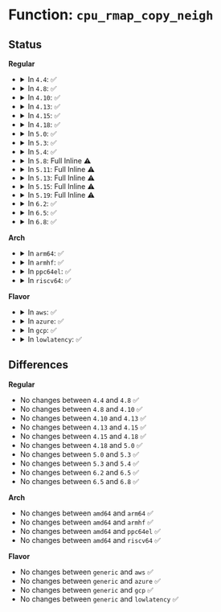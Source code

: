 # Function: <code>cpu_rmap_copy_neigh</code>

## Status
<b>Regular</b>
<ul>
<li>
<details>
<summary>In <code>4.4</code>: ✅</summary>

```c
bool cpu_rmap_copy_neigh(struct cpu_rmap *rmap, unsigned int cpu, const struct cpumask *mask, u16 dist);
```

**Collision:** Unique Static

**Inline:** No

**Transformation:** False

**Instances:**

```
In lib/cpu_rmap.c (ffffffff81415d00)
Location: lib/cpu_rmap.c:97
Inline: False
Direct callers:
  - lib/cpu_rmap.c:cpu_rmap_update
  - lib/cpu_rmap.c:cpu_rmap_update
  - lib/cpu_rmap.c:cpu_rmap_update
```
**Symbols:**

```
ffffffff81415d00-ffffffff81415d81: cpu_rmap_copy_neigh (STB_LOCAL)
```
</details>
</li>
<li>
<details>
<summary>In <code>4.8</code>: ✅</summary>

```c
bool cpu_rmap_copy_neigh(struct cpu_rmap *rmap, unsigned int cpu, const struct cpumask *mask, u16 dist);
```

**Collision:** Unique Static

**Inline:** No

**Transformation:** False

**Instances:**

```
In lib/cpu_rmap.c (ffffffff8145db40)
Location: lib/cpu_rmap.c:97
Inline: False
Direct callers:
  - lib/cpu_rmap.c:cpu_rmap_update
  - lib/cpu_rmap.c:cpu_rmap_update
  - lib/cpu_rmap.c:cpu_rmap_update
```
**Symbols:**

```
ffffffff8145db40-ffffffff8145dbc1: cpu_rmap_copy_neigh (STB_LOCAL)
```
</details>
</li>
<li>
<details>
<summary>In <code>4.10</code>: ✅</summary>

```c
bool cpu_rmap_copy_neigh(struct cpu_rmap *rmap, unsigned int cpu, const struct cpumask *mask, u16 dist);
```

**Collision:** Unique Static

**Inline:** No

**Transformation:** False

**Instances:**

```
In lib/cpu_rmap.c (ffffffff8147c600)
Location: lib/cpu_rmap.c:97
Inline: False
Direct callers:
  - lib/cpu_rmap.c:cpu_rmap_update
  - lib/cpu_rmap.c:cpu_rmap_update
  - lib/cpu_rmap.c:cpu_rmap_update
```
**Symbols:**

```
ffffffff8147c600-ffffffff8147c687: cpu_rmap_copy_neigh (STB_LOCAL)
```
</details>
</li>
<li>
<details>
<summary>In <code>4.13</code>: ✅</summary>

```c
bool cpu_rmap_copy_neigh(struct cpu_rmap *rmap, unsigned int cpu, const struct cpumask *mask, u16 dist);
```

**Collision:** Unique Static

**Inline:** No

**Transformation:** False

**Instances:**

```
In lib/cpu_rmap.c (ffffffff81485930)
Location: lib/cpu_rmap.c:97
Inline: False
Direct callers:
  - lib/cpu_rmap.c:cpu_rmap_update
  - lib/cpu_rmap.c:cpu_rmap_update
  - lib/cpu_rmap.c:cpu_rmap_update
```
**Symbols:**

```
ffffffff81485930-ffffffff814859b6: cpu_rmap_copy_neigh (STB_LOCAL)
```
</details>
</li>
<li>
<details>
<summary>In <code>4.15</code>: ✅</summary>

```c
bool cpu_rmap_copy_neigh(struct cpu_rmap *rmap, unsigned int cpu, const struct cpumask *mask, u16 dist);
```

**Collision:** Unique Static

**Inline:** No

**Transformation:** False

**Instances:**

```
In lib/cpu_rmap.c (ffffffff814c1a00)
Location: lib/cpu_rmap.c:97
Inline: False
Direct callers:
  - lib/cpu_rmap.c:cpu_rmap_update
  - lib/cpu_rmap.c:cpu_rmap_update
  - lib/cpu_rmap.c:cpu_rmap_update
```
**Symbols:**

```
ffffffff814c1a00-ffffffff814c1a77: cpu_rmap_copy_neigh (STB_LOCAL)
```
</details>
</li>
<li>
<details>
<summary>In <code>4.18</code>: ✅</summary>

```c
bool cpu_rmap_copy_neigh(struct cpu_rmap *rmap, unsigned int cpu, const struct cpumask *mask, u16 dist);
```

**Collision:** Unique Static

**Inline:** No

**Transformation:** False

**Instances:**

```
In lib/cpu_rmap.c (ffffffff814f2940)
Location: lib/cpu_rmap.c:97
Inline: False
Direct callers:
  - lib/cpu_rmap.c:cpu_rmap_update
  - lib/cpu_rmap.c:cpu_rmap_update
  - lib/cpu_rmap.c:cpu_rmap_update
```
**Symbols:**

```
ffffffff814f2940-ffffffff814f29b7: cpu_rmap_copy_neigh (STB_LOCAL)
```
</details>
</li>
<li>
<details>
<summary>In <code>5.0</code>: ✅</summary>

```c
bool cpu_rmap_copy_neigh(struct cpu_rmap *rmap, unsigned int cpu, const struct cpumask *mask, u16 dist);
```

**Collision:** Unique Static

**Inline:** No

**Transformation:** False

**Instances:**

```
In lib/cpu_rmap.c (ffffffff81506c70)
Location: lib/cpu_rmap.c:97
Inline: False
Direct callers:
  - lib/cpu_rmap.c:cpu_rmap_update
  - lib/cpu_rmap.c:cpu_rmap_update
  - lib/cpu_rmap.c:cpu_rmap_update
```
**Symbols:**

```
ffffffff81506c70-ffffffff81506ce7: cpu_rmap_copy_neigh (STB_LOCAL)
```
</details>
</li>
<li>
<details>
<summary>In <code>5.3</code>: ✅</summary>

```c
bool cpu_rmap_copy_neigh(struct cpu_rmap *rmap, unsigned int cpu, const struct cpumask *mask, u16 dist);
```

**Collision:** Unique Static

**Inline:** No

**Transformation:** False

**Instances:**

```
In lib/cpu_rmap.c (ffffffff81534e90)
Location: lib/cpu_rmap.c:94
Inline: False
Direct callers:
  - lib/cpu_rmap.c:cpu_rmap_update
  - lib/cpu_rmap.c:cpu_rmap_update
  - lib/cpu_rmap.c:cpu_rmap_update
```
**Symbols:**

```
ffffffff81534e90-ffffffff81534f07: cpu_rmap_copy_neigh (STB_LOCAL)
```
</details>
</li>
<li>
<details>
<summary>In <code>5.4</code>: ✅</summary>

```c
bool cpu_rmap_copy_neigh(struct cpu_rmap *rmap, unsigned int cpu, const struct cpumask *mask, u16 dist);
```

**Collision:** Unique Static

**Inline:** No

**Transformation:** False

**Instances:**

```
In lib/cpu_rmap.c (ffffffff81555ca0)
Location: lib/cpu_rmap.c:94
Inline: False
Direct callers:
  - lib/cpu_rmap.c:cpu_rmap_update
  - lib/cpu_rmap.c:cpu_rmap_update
  - lib/cpu_rmap.c:cpu_rmap_update
```
**Symbols:**

```
ffffffff81555ca0-ffffffff81555d17: cpu_rmap_copy_neigh (STB_LOCAL)
```
</details>
</li>
<li>
<details>
<summary>In <code>5.8</code>: Full Inline ⚠️</summary>

**Collision:** Unique Static

**Inline:** Full

**Transformation:** False

**Instances:**

```
In lib/cpu_rmap.c (ffffffff815df873)
Location: lib/cpu_rmap.c:94
Inline: True
Inline callers:
  - lib/cpu_rmap.c:cpu_rmap_update
  - lib/cpu_rmap.c:cpu_rmap_update
  - lib/cpu_rmap.c:cpu_rmap_update
```
</details>
</li>
<li>
<details>
<summary>In <code>5.11</code>: Full Inline ⚠️</summary>

**Collision:** Unique Static

**Inline:** Full

**Transformation:** False

**Instances:**

```
In lib/cpu_rmap.c (ffffffff815fd013)
Location: lib/cpu_rmap.c:94
Inline: True
Inline callers:
  - lib/cpu_rmap.c:cpu_rmap_update
  - lib/cpu_rmap.c:cpu_rmap_update
  - lib/cpu_rmap.c:cpu_rmap_update
```
</details>
</li>
<li>
<details>
<summary>In <code>5.13</code>: Full Inline ⚠️</summary>

**Collision:** Unique Static

**Inline:** Full

**Transformation:** False

**Instances:**

```
In lib/cpu_rmap.c (ffffffff815dfdb2)
Location: lib/cpu_rmap.c:94
Inline: True
Inline callers:
  - lib/cpu_rmap.c:cpu_rmap_update
  - lib/cpu_rmap.c:cpu_rmap_update
  - lib/cpu_rmap.c:cpu_rmap_update
```
</details>
</li>
<li>
<details>
<summary>In <code>5.15</code>: Full Inline ⚠️</summary>

**Collision:** Unique Static

**Inline:** Full

**Transformation:** False

**Instances:**

```
In lib/cpu_rmap.c (ffffffff8164ba09)
Location: lib/cpu_rmap.c:94
Inline: True
Inline callers:
  - lib/cpu_rmap.c:cpu_rmap_update
  - lib/cpu_rmap.c:cpu_rmap_update
  - lib/cpu_rmap.c:cpu_rmap_update
```
</details>
</li>
<li>
<details>
<summary>In <code>5.19</code>: Full Inline ⚠️</summary>

**Collision:** Unique Static

**Inline:** Full

**Transformation:** False

**Instances:**

```
In lib/cpu_rmap.c (ffffffff8176250b)
Location: lib/cpu_rmap.c:94
Inline: True
Inline callers:
  - lib/cpu_rmap.c:cpu_rmap_update
  - lib/cpu_rmap.c:cpu_rmap_update
  - lib/cpu_rmap.c:cpu_rmap_update
```
</details>
</li>
<li>
<details>
<summary>In <code>6.2</code>: ✅</summary>

```c
bool cpu_rmap_copy_neigh(struct cpu_rmap *rmap, unsigned int cpu, const struct cpumask *mask, u16 dist);
```

**Collision:** Unique Static

**Inline:** No

**Transformation:** False

**Instances:**

```
In lib/cpu_rmap.c (ffffffff81890f40)
Location: lib/cpu_rmap.c:94
Inline: False
Direct callers:
  - lib/cpu_rmap.c:cpu_rmap_update
  - lib/cpu_rmap.c:cpu_rmap_update
  - lib/cpu_rmap.c:cpu_rmap_update
```
**Symbols:**

```
ffffffff81890f40-ffffffff81890fdd: cpu_rmap_copy_neigh (STB_LOCAL)
```
</details>
</li>
<li>
<details>
<summary>In <code>6.5</code>: ✅</summary>

```c
bool cpu_rmap_copy_neigh(struct cpu_rmap *rmap, unsigned int cpu, const struct cpumask *mask, u16 dist);
```

**Collision:** Unique Static

**Inline:** No

**Transformation:** False

**Instances:**

```
In lib/cpu_rmap.c (ffffffff818d3250)
Location: lib/cpu_rmap.c:94
Inline: False
Direct callers:
  - lib/cpu_rmap.c:cpu_rmap_update
  - lib/cpu_rmap.c:cpu_rmap_update
  - lib/cpu_rmap.c:cpu_rmap_update
```
**Symbols:**

```
ffffffff818d3250-ffffffff818d32ed: cpu_rmap_copy_neigh (STB_LOCAL)
```
</details>
</li>
<li>
<details>
<summary>In <code>6.8</code>: ✅</summary>

```c
bool cpu_rmap_copy_neigh(struct cpu_rmap *rmap, unsigned int cpu, const struct cpumask *mask, u16 dist);
```

**Collision:** Unique Static

**Inline:** No

**Transformation:** False

**Instances:**

```
In lib/cpu_rmap.c (ffffffff81925330)
Location: lib/cpu_rmap.c:94
Inline: False
Direct callers:
  - lib/cpu_rmap.c:cpu_rmap_update
  - lib/cpu_rmap.c:cpu_rmap_update
  - lib/cpu_rmap.c:cpu_rmap_update
```
**Symbols:**

```
ffffffff81925330-ffffffff819253cd: cpu_rmap_copy_neigh (STB_LOCAL)
```
</details>
</li>
</ul>
<b>Arch</b>
<ul>
<li>
<details>
<summary>In <code>arm64</code>: ✅</summary>

```c
bool cpu_rmap_copy_neigh(struct cpu_rmap *rmap, unsigned int cpu, const struct cpumask *mask, u16 dist);
```

**Collision:** Unique Static

**Inline:** No

**Transformation:** False

**Instances:**

```
In lib/cpu_rmap.c (ffff800010662498)
Location: lib/cpu_rmap.c:94
Inline: False
Direct callers:
  - lib/cpu_rmap.c:cpu_rmap_update
  - lib/cpu_rmap.c:cpu_rmap_update
  - lib/cpu_rmap.c:cpu_rmap_update
```
**Symbols:**

```
ffff800010662498-ffff800010662534: cpu_rmap_copy_neigh (STB_LOCAL)
```
</details>
</li>
<li>
<details>
<summary>In <code>armhf</code>: ✅</summary>

```c
bool cpu_rmap_copy_neigh(struct cpu_rmap *rmap, unsigned int cpu, const struct cpumask *mask, u16 dist);
```

**Collision:** Unique Static

**Inline:** No

**Transformation:** False

**Instances:**

```
In lib/cpu_rmap.c (c080b1c4)
Location: lib/cpu_rmap.c:94
Inline: False
Direct callers:
  - lib/cpu_rmap.c:cpu_rmap_update
  - lib/cpu_rmap.c:cpu_rmap_update
  - lib/cpu_rmap.c:cpu_rmap_update
```
**Symbols:**

```
c080b1c4-c080b23c: cpu_rmap_copy_neigh (STB_LOCAL)
```
</details>
</li>
<li>
<details>
<summary>In <code>ppc64el</code>: ✅</summary>

```c
bool cpu_rmap_copy_neigh(struct cpu_rmap *rmap, unsigned int cpu, const struct cpumask *mask, u16 dist);
```

**Collision:** Unique Static

**Inline:** No

**Transformation:** False

**Instances:**

```
In lib/cpu_rmap.c (c000000000816580)
Location: lib/cpu_rmap.c:94
Inline: False
Direct callers:
  - lib/cpu_rmap.c:cpu_rmap_update
  - lib/cpu_rmap.c:cpu_rmap_update
  - lib/cpu_rmap.c:cpu_rmap_update
```
**Symbols:**

```
c000000000816580-c000000000816678: cpu_rmap_copy_neigh (STB_LOCAL)
```
</details>
</li>
<li>
<details>
<summary>In <code>riscv64</code>: ✅</summary>

```c
bool cpu_rmap_copy_neigh(struct cpu_rmap *rmap, unsigned int cpu, const struct cpumask *mask, u16 dist);
```

**Collision:** Unique Static

**Inline:** No

**Transformation:** False

**Instances:**

```
In lib/cpu_rmap.c (ffffffe00048eca4)
Location: lib/cpu_rmap.c:94
Inline: False
Direct callers:
  - lib/cpu_rmap.c:cpu_rmap_update
  - lib/cpu_rmap.c:cpu_rmap_update
  - lib/cpu_rmap.c:cpu_rmap_update
```
**Symbols:**

```
ffffffe00048eca4-ffffffe00048ed2c: cpu_rmap_copy_neigh (STB_LOCAL)
```
</details>
</li>
</ul>
<b>Flavor</b>
<ul>
<li>
<details>
<summary>In <code>aws</code>: ✅</summary>

```c
bool cpu_rmap_copy_neigh(struct cpu_rmap *rmap, unsigned int cpu, const struct cpumask *mask, u16 dist);
```

**Collision:** Unique Static

**Inline:** No

**Transformation:** False

**Instances:**

```
In lib/cpu_rmap.c (ffffffff8154e280)
Location: lib/cpu_rmap.c:94
Inline: False
Direct callers:
  - lib/cpu_rmap.c:cpu_rmap_update
  - lib/cpu_rmap.c:cpu_rmap_update
  - lib/cpu_rmap.c:cpu_rmap_update
```
**Symbols:**

```
ffffffff8154e280-ffffffff8154e2f7: cpu_rmap_copy_neigh (STB_LOCAL)
```
</details>
</li>
<li>
<details>
<summary>In <code>azure</code>: ✅</summary>

```c
bool cpu_rmap_copy_neigh(struct cpu_rmap *rmap, unsigned int cpu, const struct cpumask *mask, u16 dist);
```

**Collision:** Unique Static

**Inline:** No

**Transformation:** False

**Instances:**

```
In lib/cpu_rmap.c (ffffffff8153e560)
Location: lib/cpu_rmap.c:94
Inline: False
Direct callers:
  - lib/cpu_rmap.c:cpu_rmap_update
  - lib/cpu_rmap.c:cpu_rmap_update
  - lib/cpu_rmap.c:cpu_rmap_update
```
**Symbols:**

```
ffffffff8153e560-ffffffff8153e5d7: cpu_rmap_copy_neigh (STB_LOCAL)
```
</details>
</li>
<li>
<details>
<summary>In <code>gcp</code>: ✅</summary>

```c
bool cpu_rmap_copy_neigh(struct cpu_rmap *rmap, unsigned int cpu, const struct cpumask *mask, u16 dist);
```

**Collision:** Unique Static

**Inline:** No

**Transformation:** False

**Instances:**

```
In lib/cpu_rmap.c (ffffffff81549fc0)
Location: lib/cpu_rmap.c:94
Inline: False
Direct callers:
  - lib/cpu_rmap.c:cpu_rmap_update
  - lib/cpu_rmap.c:cpu_rmap_update
  - lib/cpu_rmap.c:cpu_rmap_update
```
**Symbols:**

```
ffffffff81549fc0-ffffffff8154a037: cpu_rmap_copy_neigh (STB_LOCAL)
```
</details>
</li>
<li>
<details>
<summary>In <code>lowlatency</code>: ✅</summary>

```c
bool cpu_rmap_copy_neigh(struct cpu_rmap *rmap, unsigned int cpu, const struct cpumask *mask, u16 dist);
```

**Collision:** Unique Static

**Inline:** No

**Transformation:** False

**Instances:**

```
In lib/cpu_rmap.c (ffffffff81563e10)
Location: lib/cpu_rmap.c:94
Inline: False
Direct callers:
  - lib/cpu_rmap.c:cpu_rmap_update
  - lib/cpu_rmap.c:cpu_rmap_update
  - lib/cpu_rmap.c:cpu_rmap_update
```
**Symbols:**

```
ffffffff81563e10-ffffffff81563e87: cpu_rmap_copy_neigh (STB_LOCAL)
```
</details>
</li>
</ul>

## Differences
<b>Regular</b>
<ul>
<li>
No changes between <code>4.4</code> and <code>4.8</code> ✅
</li>
<li>
No changes between <code>4.8</code> and <code>4.10</code> ✅
</li>
<li>
No changes between <code>4.10</code> and <code>4.13</code> ✅
</li>
<li>
No changes between <code>4.13</code> and <code>4.15</code> ✅
</li>
<li>
No changes between <code>4.15</code> and <code>4.18</code> ✅
</li>
<li>
No changes between <code>4.18</code> and <code>5.0</code> ✅
</li>
<li>
No changes between <code>5.0</code> and <code>5.3</code> ✅
</li>
<li>
No changes between <code>5.3</code> and <code>5.4</code> ✅
</li>
<li>
No changes between <code>6.2</code> and <code>6.5</code> ✅
</li>
<li>
No changes between <code>6.5</code> and <code>6.8</code> ✅
</li>
</ul>
<b>Arch</b>
<ul>
<li>
No changes between <code>amd64</code> and <code>arm64</code> ✅
</li>
<li>
No changes between <code>amd64</code> and <code>armhf</code> ✅
</li>
<li>
No changes between <code>amd64</code> and <code>ppc64el</code> ✅
</li>
<li>
No changes between <code>amd64</code> and <code>riscv64</code> ✅
</li>
</ul>
<b>Flavor</b>
<ul>
<li>
No changes between <code>generic</code> and <code>aws</code> ✅
</li>
<li>
No changes between <code>generic</code> and <code>azure</code> ✅
</li>
<li>
No changes between <code>generic</code> and <code>gcp</code> ✅
</li>
<li>
No changes between <code>generic</code> and <code>lowlatency</code> ✅
</li>
</ul>
